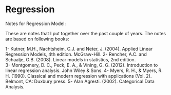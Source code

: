 # Regression
Notes for Regression Model: 

These are notes that I put together over the past couple of years. The notes are based on following books:

1- Kutner, M.H., Nachtsheim, C.J. and Neter, J. (2004). Applied Linear Regression Models, 4th edition. McGraw-Hill. 
2- Rencher, A.C. and Schaalje, G.B. (2008). Linear models in statistics, 2nd edition.  
3- Montgomery, D. C., Peck, E. A., & Vining, G. G. (2012). Introduction to linear regression analysis. John Wiley & Sons.
4- Myers, R. H., & Myers, R. H. (1990). Classical and modern regression with applications (Vol. 2). Belmont, CA: Duxbury press.
5- Alan Agresti. (2002). Categorical Data Analysis. 

